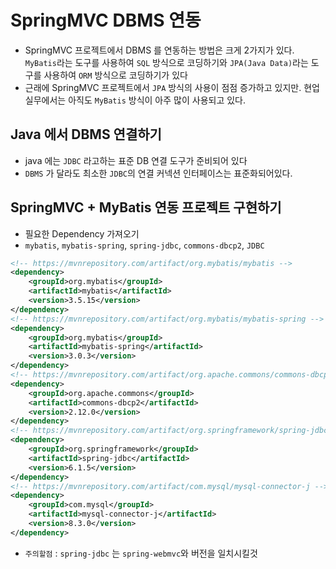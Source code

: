 # SpringMVC DBMS 연동
- SpringMVC 프로젝트에서 DBMS 를 연동하는 방법은 크게 2가지가 있다. `MyBatis`라는 도구를 사용하여 `SQL` 방식으로 코딩하기와 `JPA(Java Data)`라는 도구를 사용하여 `ORM` 방식으로 코딩하기가 있다
- 근래에 SpringMVC 프로젝트에서 `JPA` 방식의 사용이 점점 증가하고 있지만. 현업실무에서는 아직도 `MyBatis` 방식이 아주 많이 사용되고 있다.

## Java 에서 DBMS 연결하기
- java 에는 `JDBC` 라고하는 표준 DB 연결 도구가 준비되어 있다
- `DBMS` 가 달라도 최소한 `JDBC`의 연결 커넥션 인터페이스는 표준화되어있다.

## SpringMVC + MyBatis 연동 프로젝트 구현하기
- 필요한 Dependency 가져오기
- `mybatis`, `mybatis-spring`, `spring-jdbc`, `commons-dbcp2`, `JDBC`
```xml
<!-- https://mvnrepository.com/artifact/org.mybatis/mybatis -->
<dependency>
    <groupId>org.mybatis</groupId>
    <artifactId>mybatis</artifactId>
    <version>3.5.15</version>
</dependency>
<!-- https://mvnrepository.com/artifact/org.mybatis/mybatis-spring -->
<dependency>
    <groupId>org.mybatis</groupId>
    <artifactId>mybatis-spring</artifactId>
    <version>3.0.3</version>
</dependency>
<!-- https://mvnrepository.com/artifact/org.apache.commons/commons-dbcp2 -->
<dependency>
    <groupId>org.apache.commons</groupId>
    <artifactId>commons-dbcp2</artifactId>
    <version>2.12.0</version>
</dependency>
<!-- https://mvnrepository.com/artifact/org.springframework/spring-jdbc -->
<dependency>
    <groupId>org.springframework</groupId>
    <artifactId>spring-jdbc</artifactId>
    <version>6.1.5</version>
</dependency>
<!-- https://mvnrepository.com/artifact/com.mysql/mysql-connector-j -->
<dependency>
    <groupId>com.mysql</groupId>
    <artifactId>mysql-connector-j</artifactId>
    <version>8.3.0</version>
</dependency>
```
- `주의할점` : `spring-jdbc` 는 `spring-webmvc`와 버전을 일치시킬것
